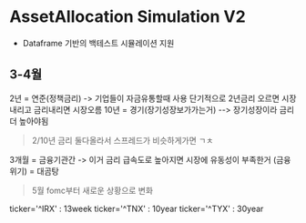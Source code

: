 # AssetAllocation Simulation V2
* Dataframe 기반의 백테스트 시뮬레이션 지원




## 3-4월

2년 = 연준(정책금리) -> 기업들이 자금유통할때 사용
  단기적으로 2년금리 오르면 시장내리고 금리내리면 시장오름
10년 = 경기(장기성장보가가는거) --> 장기성장이라 금리 더 높아야됨
> 2/10년 금리 둘다올라서 스프레드가 비슷하게가면 ㄱㅊ


3개월 = 금융기관간 -> 이거 금리 급속도로 높아지면 시장에 유동성이 부족한거 (금융위기) = 대곰탕

> 5월 fomc부터 새로운 상황으로 변화


ticker='^IRX' : 13week
ticker='^TNX' : 10year
ticker='^TYX' : 30year
